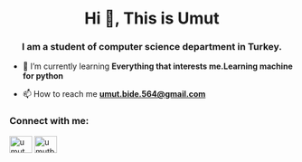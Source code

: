 <h1 align="center">Hi 👋, This is Umut</h1>
<h3 align="center">I am a student of computer science department in Turkey.</h3>

- 🌱 I’m currently learning **Everything that interests me.Learning machine for python**

- 📫 How to reach me **umut.bide.564@gmail.com**

<h3 align="left">Connect with me:</h3>
<p align="left">
<a href="https://linkedin.com/in/umut bide" target="blank"><img align="center" src="https://raw.githubusercontent.com/rahuldkjain/github-profile-readme-generator/master/src/images/icons/Social/linked-in-alt.svg" alt="umut bide" height="30" width="40" /></a>
<a href="https://instagram.com/umutbide" target="blank"><img align="center" src="https://raw.githubusercontent.com/rahuldkjain/github-profile-readme-generator/master/src/images/icons/Social/instagram.svg" alt="umutbide" height="30" width="40" /></a>
</p>
